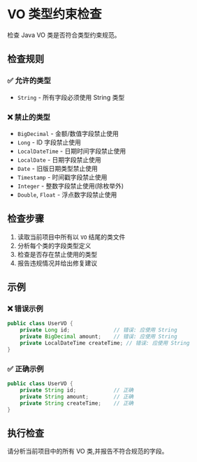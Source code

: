 # VO 类型约束检查

检查 Java VO 类是否符合类型约束规范。

## 检查规则

### ✅ 允许的类型
- `String` - 所有字段必须使用 String 类型

### ❌ 禁止的类型
- `BigDecimal` - 金额/数值字段禁止使用
- `Long` - ID 字段禁止使用
- `LocalDateTime` - 日期时间字段禁止使用
- `LocalDate` - 日期字段禁止使用
- `Date` - 旧版日期类型禁止使用
- `Timestamp` - 时间戳字段禁止使用
- `Integer` - 整数字段禁止使用(除枚举外)
- `Double`, `Float` - 浮点数字段禁止使用

## 检查步骤

1. 读取当前项目中所有以 `VO` 结尾的类文件
2. 分析每个类的字段类型定义
3. 检查是否存在禁止使用的类型
4. 报告违规情况并给出修复建议

## 示例

### ❌ 错误示例
```java
public class UserVO {
    private Long id;              // 错误: 应使用 String
    private BigDecimal amount;    // 错误: 应使用 String
    private LocalDateTime createTime; // 错误: 应使用 String
}
```

### ✅ 正确示例
```java
public class UserVO {
    private String id;            // 正确
    private String amount;        // 正确
    private String createTime;    // 正确
}
```

## 执行检查

请分析当前项目中的所有 VO 类,并报告不符合规范的字段。
